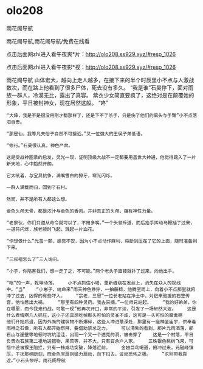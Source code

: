 # olo208
雨花阁导航

雨花阁导航,雨花阁导航/免费在线看

点击后面网zhi进入看午夜爽*片：http://olo208.ss929.xyz/#resp_1026

点击后面网zhi进入看午夜影*视：http://olo208.ss929.xyz/#resp_1026

雨花阁导航    山体宏大，越向上走人越多，在接下来的半个时辰里小不点与人激战数次，而在路上他看到了很多尸体，死去没有多久。    “我是谁”石昊停下，面对雨族一群人，冷漠无比，露出了真容。    紫衣少女简直要疯了，这绝对是在颠覆她的形象，平日被封神女，现在居然这般。    “咚”

    “大婶，我是不是很没用刚才都那样了，还是下不了杀手，只是伤了他们的肩头与手臂”小不点落泪自责。

    “那是仙，我等凡夫俗子自然不可接近。”又一位强大的王侯子弟低语。

    “修行。”石昊很认真，神色严肃。

    这是受战神图录的启发，灵光一现，证明顶级大战不一定都要用盖世大神通，他觉得踏入了一片新天地，心中豁然开朗。

    它大吼着，与宝具抗争，满嘴雪白的獠牙，寒光闪烁。

    一群人满载而归，回到了石村。

    然而，并不是所有人都这么想。

    金色头颅无骨，都是浓汁与金色的香肉。并非真正的头颅，蕴有神性力量。

    “老家伙，你们只遵从命令就可以了，不用多嘴。”一个头领斥道，而后抬手挥动马鞭抽了过来，一道符闪烁，族老顿时飞起，溅起一片血花。

    “你想做什么”光茧一颤，感觉不安，因为小不点动作麻利，将断剑压在了它的上面，随时准备剁下来。

    “三叔祖怎么了”三人询问。

    “小子，你陷害我们，想一走了之，不可能。”两个老头子直接就扑了过来，向他出手。

    “嗡”的一声，乾坤动荡。    小不点抓住小塔，重新缠绕在发丝上，消失在众人的视线中。“当”    “小崽子，纳命来”雨天神色狰狞，一拍藤椅，他腾空而上，向着小不点那里就俯冲了过去，凶悍的有些吓人。    “宗老，三思”一位长老站在净土中，对赶来驰援的石笠传音，他怕惹出大祸。    “那里有四种灵药。我去采摘。”一位师兄站起。    “我的好弟弟，你在哪里，而今我来约战，可敢一现”他再次开口，非常的平淡，引发了一场轩然大波。    这是什么表情啊几人抓狂，这小子还真想吃掉那头可怕的灵雀不成，这可是一头可怕的魔禽啊    他们开始后退，因为外面的建筑物不断爆碎，这些人冲进最深处，那里有一座神圣庙宇，供奉着雨神之石像，所有人都开始祭拜，要借助禁忌之力。    可以清晰的看到，那片光雨洒落，那石山与崖壁等地顿时坑坑洼洼，出现一个又一个透亮的洞，被击穿了    这是一个村落，平日负责向石族第二祖地送猎物、果菜等，并不大，只有百余户人家。    三株银色桃树飞来，可惜中途被猴王阻拦，只有一株成功突破，降落近前。    金翅巨鸟喝道，俯冲过来，元磁峰镇压，干扰那柄断剑，而金色宝扇则猛力扇动，向下扫去，波动恐怖之极。    “求别带我靠近。”小石头惨呼。雨花阁导航
